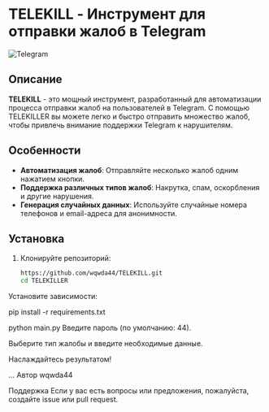 # TELEKILL - Инструмент для отправки жалоб в Telegram

![Telegram](https://img.shields.io/badge/Telegram-blue?style=for-the-badge&logo=telegram)

## Описание

**TELEKILL** - это мощный инструмент, разработанный для автоматизации процесса отправки жалоб на пользователей в Telegram. С помощью TELEKILLER вы можете легко и быстро отправить множество жалоб, чтобы привлечь внимание поддержки Telegram к нарушителям.

## Особенности

- **Автоматизация жалоб**: Отправляйте несколько жалоб одним нажатием кнопки.
- **Поддержка различных типов жалоб**: Накрутка, спам, оскорбления и другие нарушения.
- **Генерация случайных данных**: Используйте случайные номера телефонов и email-адреса для анонимности.

## Установка

1. Клонируйте репозиторий:
   ```bash
   https://github.com/wqwda44/TELEKILL.git
   cd TELEKILLER
Установите зависимости:

pip install -r requirements.txt

python main.py
Введите пароль (по умолчанию: 44).

Выберите тип жалобы и введите необходимые данные.

Наслаждайтесь результатом!

...
Автор
wqwda44

Поддержка
Если у вас есть вопросы или предложения, пожалуйста, создайте issue или pull request.
